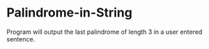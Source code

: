 # Palindrome-in-String
Program will output the last palindrome of length 3 in a user entered sentence.
